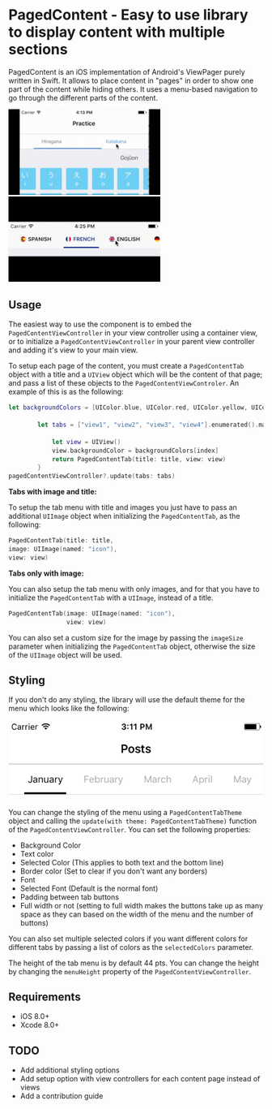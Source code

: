 # PagedContent - Easy to use library to display content with multiple sections

PagedContent is an iOS implementation of Android's ViewPager purely written in Swift. It allows to place content in "pages" in order to show one part of the content while hiding others. It uses a menu-based navigation to go through the different parts of the content.

<img src="images/example-1.gif" width="300"/> <img src="images/example-2.gif" width="300"/> 

## Usage

The easiest way to use the component is to embed the `PagedContentViewController` in your view controller using a container view, or to initialize a `PagedContentViewController` in your parent view controller and adding it's view to your main view.

To setup each page of the content, you must create a `PagedContentTab` object with a title and a `UIView` object which will be the content of that page; and pass a list of these objects to the `PagedContentViewControler`. An example of this is as the following:

```swift
let backgroundColors = [UIColor.blue, UIColor.red, UIColor.yellow, UIColor.brown, UIColor.cyan, UIColor.green, UIColor.black]
        
        let tabs = ["view1", "view2", "view3", "view4"].enumerated().map { index, title -> PagedContentTab in
            
            let view = UIView()
            view.backgroundColor = backgroundColors[index]
            return PagedContentTab(title: title, view: view)
        }
pagedContentViewController?.update(tabs: tabs)
```
**Tabs with image and title:**

To setup the tab menu with title and images you just have to pass an additional `UIImage` object when initializing the `PagedContentTab`, as the following:

```swift
PagedContentTab(title: title, 
image: UIImage(named: "icon"), 
view: view)
```

**Tabs only with image:**

You can also setup the tab menu with only images, and for that you have to initialize the `PagedContentTab` with a `UIImage`, instead of a title.

```swift
PagedContentTab(image: UIImage(named: "icon"), 
				view: view)

```

You can also set a custom size for the image by passing the `imageSize` parameter when initializing the `PagedContentTab` object, otherwise the size of the `UIImage` object will be used.

## Styling

If you don't do any styling, the library will use the default theme for the menu which looks like the following:

![](images/tab_with_default_theme.png)

You can change the styling of the menu using a `PagedContentTabTheme` object and calling the `update(with theme: PagedContentTabTheme)` function of the `PagedContentViewController`. You can set the following properties:

* Background Color
* Text color
* Selected Color (This applies to both text and the bottom line)
* Border color (Set to clear if you don't want any borders)
* Font
* Selected Font (Default is the normal font)
* Padding between tab buttons
* Full width or not (setting to full width makes the buttons take up as many space as they can based on the width of the menu and the number of buttons)

You can also set multiple selected colors if you want different colors for different tabs by passing a list of colors as the `selectedColors` parameter.

The height of the tab menu is by default 44 pts. You can change the height by changing the `menuHeight` property of the `PagedContentViewController`.

## Requirements

* iOS 8.0+
* Xcode 8.0+

## TODO

* Add additional styling options
* Add setup option with view controllers for each content page instead of views
* Add a contribution guide


